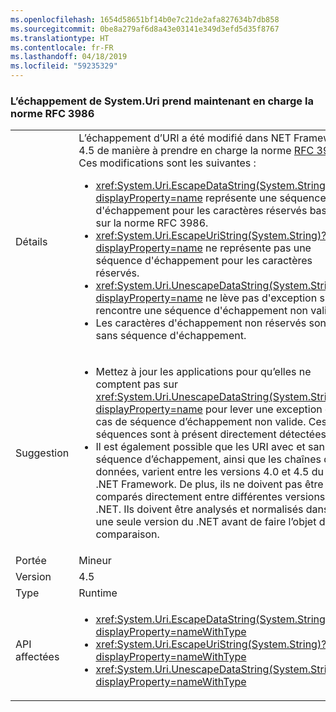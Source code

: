 ```yaml
---
ms.openlocfilehash: 1654d58651bf14b0e7c21de2afa827634b7db858
ms.sourcegitcommit: 0be8a279af6d8a43e03141e349d3efd5d35f8767
ms.translationtype: HT
ms.contentlocale: fr-FR
ms.lasthandoff: 04/18/2019
ms.locfileid: "59235329"
---
```

### <a name="systemuri-escaping-now-supports-rfc-3986"></a>L’échappement de System.Uri prend maintenant en charge la norme RFC 3986

|   |   |
|---|---|
|Détails|L’échappement d’URI a été modifié dans NET Framework 4.5 de manière à prendre en charge la norme [RFC 3986](https://tools.ietf.org/html/rfc3986). Ces modifications sont les suivantes :<ul><li><xref:System.Uri.EscapeDataString(System.String)?displayProperty=name> représente une séquence d'échappement pour les caractères réservés basés sur la norme RFC 3986.</li><li><xref:System.Uri.EscapeUriString(System.String)?displayProperty=name> ne représente pas une séquence d'échappement pour les caractères réservés.</li><li><xref:System.Uri.UnescapeDataString(System.String)?displayProperty=name> ne lève pas d'exception s'il rencontre une séquence d'échappement non valide.</li><li>Les caractères d'échappement non réservés sont sans séquence d'échappement.</li></ul>|
|Suggestion|<ul><li>Mettez à jour les applications pour qu’elles ne comptent pas sur <xref:System.Uri.UnescapeDataString(System.String)?displayProperty=name> pour lever une exception en cas de séquence d’échappement non valide. Ces séquences sont à présent directement détectées.</li><li>Il est également possible que les URI avec et sans séquence d’échappement, ainsi que les chaînes de données, varient entre les versions 4.0 et 4.5 du .NET Framework. De plus, ils ne doivent pas être comparés directement entre différentes versions de .NET. Ils doivent être analysés et normalisés dans une seule version du .NET avant de faire l’objet d’une comparaison.</li></ul>|
|Portée|Mineur|
|Version|4.5|
|Type|Runtime|
|API affectées|<ul><li><xref:System.Uri.EscapeDataString(System.String)?displayProperty=nameWithType></li><li><xref:System.Uri.EscapeUriString(System.String)?displayProperty=nameWithType></li><li><xref:System.Uri.UnescapeDataString(System.String)?displayProperty=nameWithType></li></ul>|
